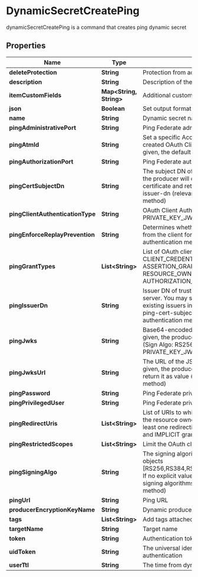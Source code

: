 

# DynamicSecretCreatePing

dynamicSecretCreatePing is a command that creates ping dynamic secret

## Properties

| Name | Type | Description | Notes |
|------------ | ------------- | ------------- | -------------|
|**deleteProtection** | **String** | Protection from accidental deletion of this object [true/false] |  [optional] |
|**description** | **String** | Description of the object |  [optional] |
|**itemCustomFields** | **Map&lt;String, String&gt;** | Additional custom fields to associate with the item |  [optional] |
|**json** | **Boolean** | Set output format to JSON |  [optional] |
|**name** | **String** | Dynamic secret name |  |
|**pingAdministrativePort** | **String** | Ping Federate administrative port |  [optional] |
|**pingAtmId** | **String** | Set a specific Access Token Management (ATM) instance for the created OAuth Client by providing the ATM Id. If no explicit value is given, the default pingfederate server ATM will be set. |  [optional] |
|**pingAuthorizationPort** | **String** | Ping Federate authorization port |  [optional] |
|**pingCertSubjectDn** | **String** | The subject DN of the client certificate. If no explicit value is given, the producer will create CA certificate and matched client certificate and return it as value. Used in conjunction with ping-issuer-dn (relevant for CLIENT_TLS_CERTIFICATE authentication method) |  [optional] |
|**pingClientAuthenticationType** | **String** | OAuth Client Authentication Type [CLIENT_SECRET, PRIVATE_KEY_JWT, CLIENT_TLS_CERTIFICATE] |  [optional] |
|**pingEnforceReplayPrevention** | **String** | Determines whether PingFederate requires a unique signed JWT from the client for each action (relevant for PRIVATE_KEY_JWT authentication method) [true/false] |  [optional] |
|**pingGrantTypes** | **List&lt;String&gt;** | List of OAuth client grant types [IMPLICIT, AUTHORIZATION_CODE, CLIENT_CREDENTIALS, TOKEN_EXCHANGE, REFRESH_TOKEN, ASSERTION_GRANTS, PASSWORD, RESOURCE_OWNER_CREDENTIALS]. If no explicit value is given, AUTHORIZATION_CODE will be selected as default. |  [optional] |
|**pingIssuerDn** | **String** | Issuer DN of trusted CA certificate that imported into Ping Federate server. You may select \\\&quot;Trust Any\\\&quot; to trust all the existing issuers in Ping Federate server. Used in conjunction with ping-cert-subject-dn (relevant for CLIENT_TLS_CERTIFICATE authentication method) |  [optional] |
|**pingJwks** | **String** | Base64-encoded JSON Web Key Set (JWKS). If no explicit value is given, the producer will create JWKs and matched signed JWT (Sign Algo: RS256) and return it as value (relevant for PRIVATE_KEY_JWT authentication method) |  [optional] |
|**pingJwksUrl** | **String** | The URL of the JSON Web Key Set (JWKS). If no explicit value is given, the producer will create JWKs and matched signed JWT and return it as value (relevant for PRIVATE_KEY_JWT authentication method) |  [optional] |
|**pingPassword** | **String** | Ping Federate privileged user password |  [optional] |
|**pingPrivilegedUser** | **String** | Ping Federate privileged user |  [optional] |
|**pingRedirectUris** | **List&lt;String&gt;** | List of URIs to which the OAuth authorization server may redirect the resource owner&#39;s user agent after authorization is obtained. At least one redirection URI is required for the AUTHORIZATION_CODE and IMPLICIT grant types. |  [optional] |
|**pingRestrictedScopes** | **List&lt;String&gt;** | Limit the OAuth client to specific scopes list |  [optional] |
|**pingSigningAlgo** | **String** | The signing algorithm that the client must use to sign its request objects [RS256,RS384,RS512,ES256,ES384,ES512,PS256,PS384,PS512] If no explicit value is given, the client can use any of the supported signing algorithms (relevant for PRIVATE_KEY_JWT authentication method) |  [optional] |
|**pingUrl** | **String** | Ping URL |  [optional] |
|**producerEncryptionKeyName** | **String** | Dynamic producer encryption key |  [optional] |
|**tags** | **List&lt;String&gt;** | Add tags attached to this object |  [optional] |
|**targetName** | **String** | Target name |  [optional] |
|**token** | **String** | Authentication token (see &#x60;/auth&#x60; and &#x60;/configure&#x60;) |  [optional] |
|**uidToken** | **String** | The universal identity token, Required only for universal_identity authentication |  [optional] |
|**userTtl** | **String** | The time from dynamic secret creation to expiration. |  [optional] |



